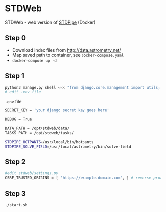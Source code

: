 # STDWeb

STDWeb - web version of [STDPipe](https://github.com/karpov-sv/stdpipe) (Docker)

## Step 0

- Download index files from http://data.astrometry.net/
- Map saved path to container, see `docker-compose.yaml`
- `docker-compose up -d`

## Step 1
```python
python3 manage.py shell <<< "from django.core.management import utils; print(utils.get_random_secret_key())"
# edit .env file
```

`.env` file
```bash
SECRET_KEY = 'your django secret key goes here'

DEBUG = True

DATA_PATH = /opt/stdweb/data/
TASKS_PATH = /opt/stdweb/tasks/

STDPIPE_HOTPANTS=/usr/local/bin/hotpants
STDPIPE_SOLVE_FIELD=/usr/local/astrometry/bin/solve-field
```
## Step 2
```bash
#edit stdweb/settings.py
CSRF_TRUSTED_ORIGINS = [ 'https://example.domain.com', ] # reverse proxy 
```

## Step 3
```bash
./start.sh
```
